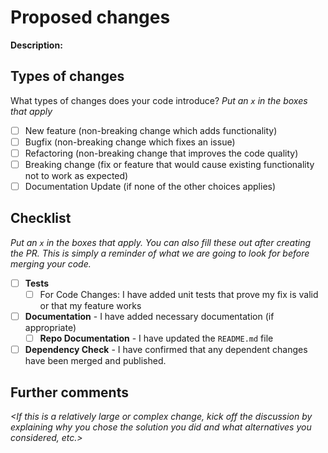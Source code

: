 # Proposed changes

**Description:**

_<Describe the big picture of your changes here>_

## Types of changes

What types of changes does your code introduce?
_Put an `x` in the boxes that apply_

- [ ] New feature (non-breaking change which adds functionality)
- [ ] Bugfix (non-breaking change which fixes an issue)
- [ ] Refactoring (non-breaking change that improves the code quality)
- [ ] Breaking change (fix or feature that would cause existing functionality not to work as expected)
- [ ] Documentation Update (if none of the other choices applies)

## Checklist

_Put an `x` in the boxes that apply. You can also fill these out after creating the PR. This is simply a reminder of what we are going to look for before merging your code._

- [ ] **Tests**
  - [ ] For Code Changes: I have added unit tests that prove my fix is valid or that my feature works
- [ ] **Documentation** - I have added necessary documentation (if appropriate)
  - [ ] **Repo Documentation** - I have updated the `README.md` file
- [ ] **Dependency Check** - I have confirmed that any dependent changes have been merged and published.

## Further comments

_<If this is a relatively large or complex change, kick off the discussion by explaining why you chose the solution you did and what alternatives you considered, etc.>_